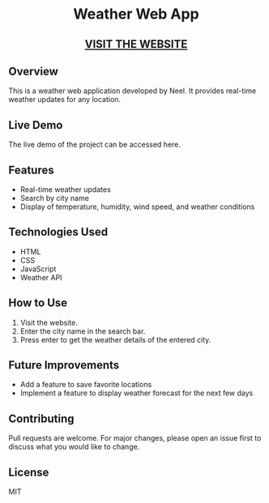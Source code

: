 <h1 align="center"> Weather Web App</h1>


<h2 align="center" ><a href="https://neel-07.github.io/Weather-Web-app/"> VISIT THE WEBSITE</a></h2>


## Overview
This is a weather web application developed by Neel. It provides real-time weather updates for any location.

## Live Demo
The live demo of the project can be accessed here.

## Features
- Real-time weather updates
- Search by city name
- Display of temperature, humidity, wind speed, and weather conditions

## Technologies Used
- HTML
- CSS
- JavaScript
- Weather API

## How to Use
1. Visit the website.
2. Enter the city name in the search bar.
3. Press enter to get the weather details of the entered city.

## Future Improvements
- Add a feature to save favorite locations
- Implement a feature to display weather forecast for the next few days

## Contributing
Pull requests are welcome. For major changes, please open an issue first to discuss what you would like to change.

## License
MIT
